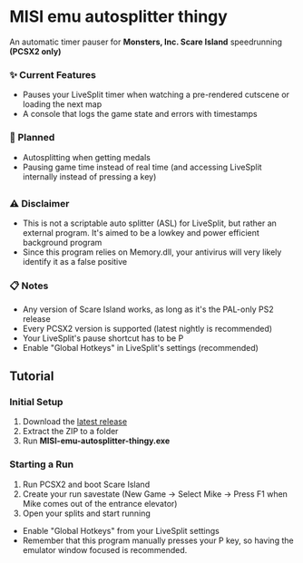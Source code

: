 # MISI emu autosplitter thingy
An automatic timer pauser for **Monsters, Inc. Scare Island** speedrunning **(PCSX2 only)**
### ✨ Current Features
- Pauses your LiveSplit timer when watching a pre-rendered cutscene or loading the next map
- A console that logs the game state and errors with timestamps
### 🚧 Planned
- Autosplitting when getting medals
- Pausing game time instead of real time (and accessing LiveSplit internally instead of pressing a key)
##
### ⚠️ Disclaimer
- This is not a scriptable auto splitter (ASL) for LiveSplit, but rather an external program. It's aimed to be a lowkey and power efficient background program
- Since this program relies on Memory.dll, your antivirus will very likely identify it as a false positive
### 📋 Notes
- Any version of Scare Island works, as long as it's the PAL-only PS2 release
- Every PCSX2 version is supported (latest nightly is recommended)
- Your LiveSplit's pause shortcut has to be P
- Enable "Global Hotkeys" in LiveSplit's settings (recommended)

## Tutorial
### Initial Setup
1. Download the [latest release](https://github.com/fr4nk014/MISI-emu-autosplitter-thingy/releases)
2. Extract the ZIP to a folder
3. Run **MISI-emu-autosplitter-thingy.exe**
### Starting a Run
1. Run PCSX2 and boot Scare Island
2. Create your run savestate (New Game -> Select Mike -> Press F1 when Mike comes out of the entrance elevator)
3. Open your splits and start running
- Enable "Global Hotkeys" from your LiveSplit settings
- Remember that this program manually presses your P key, so having the emulator window focused is recommended.
